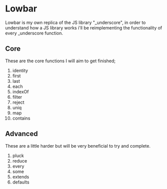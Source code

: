 # Lowbar 

Lowbar is my own replica of the JS library "_underscore", in order to understand how a JS library works i'll be reimplementing the functionality of every _underscore function.


## Core

These are the core functions I will aim to get finished;

1. identity
2. first
3. last
4. each
5. indexOf
6. filter
7. reject
8. uniq
9. map
10. contains

## Advanced

These are a little harder but will be very beneficial to try and complete.

1. pluck
2. reduce
3. every
4. some
5. extends
6. defaults